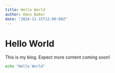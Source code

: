 ```yaml
---
title: Hello World
author: Hans Baker
date: "2024-11-15T12:00:00Z"
---
```


# Hello World

This is my blog.  Expect more content coming soon!

```bash
echo "Hello World"
```
